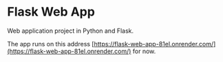 # Flask Web App

Web application project in Python and Flask.

The app runs on this address [https://flask-web-app-81el.onrender.com/](https://flask-web-app-81el.onrender.com/) for now.